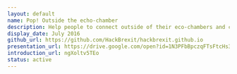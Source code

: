 ```yaml
---
layout: default
name: Pop! Outside the echo-chamber
description: Help people to connect outside of their eco-chambers and creating safe space for conversations. Building bridges and building trust.
display_date: July 2016
github_url: https://github.com/HackBrexit/hackbrexit.github.io
presentation_url: https://drive.google.com/open?id=1N3PFbBpczqFTsFtcHs3eRdbfW9UhnfVK_Lde5KQxJNw
introduction_url: ngXoltv5TEo
status: active
---
```

